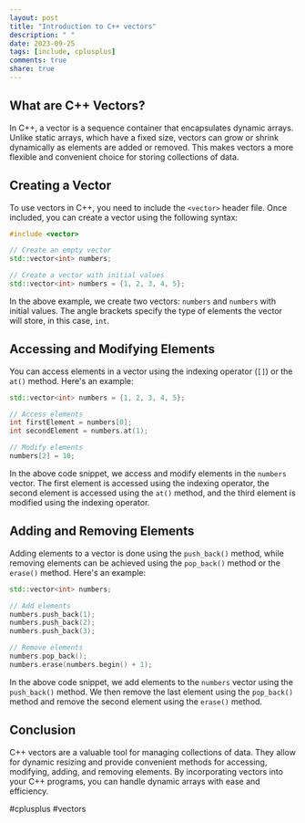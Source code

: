 ```yaml
---
layout: post
title: "Introduction to C++ vectors"
description: " "
date: 2023-09-25
tags: [include, cplusplus]
comments: true
share: true
---
```


## What are C++ Vectors?

In C++, a vector is a sequence container that encapsulates dynamic arrays. Unlike static arrays, which have a fixed size, vectors can grow or shrink dynamically as elements are added or removed. This makes vectors a more flexible and convenient choice for storing collections of data.

## Creating a Vector

To use vectors in C++, you need to include the `<vector>` header file. Once included, you can create a vector using the following syntax:

```cpp
#include <vector>

// Create an empty vector
std::vector<int> numbers;

// Create a vector with initial values
std::vector<int> numbers = {1, 2, 3, 4, 5};
```

In the above example, we create two vectors: `numbers` and `numbers` with initial values. The angle brackets specify the type of elements the vector will store, in this case, `int`.

## Accessing and Modifying Elements

You can access elements in a vector using the indexing operator (`[]`) or the `at()` method. Here's an example:

```cpp
std::vector<int> numbers = {1, 2, 3, 4, 5};

// Access elements
int firstElement = numbers[0];
int secondElement = numbers.at(1);

// Modify elements
numbers[2] = 10;
```

In the above code snippet, we access and modify elements in the `numbers` vector. The first element is accessed using the indexing operator, the second element is accessed using the `at()` method, and the third element is modified using the indexing operator.

## Adding and Removing Elements

Adding elements to a vector is done using the `push_back()` method, while removing elements can be achieved using the `pop_back()` method or the `erase()` method. Here's an example:

```cpp
std::vector<int> numbers;

// Add elements
numbers.push_back(1);
numbers.push_back(2);
numbers.push_back(3);

// Remove elements
numbers.pop_back();
numbers.erase(numbers.begin() + 1);
```

In the above code snippet, we add elements to the `numbers` vector using the `push_back()` method. We then remove the last element using the `pop_back()` method and remove the second element using the `erase()` method.

## Conclusion

C++ vectors are a valuable tool for managing collections of data. They allow for dynamic resizing and provide convenient methods for accessing, modifying, adding, and removing elements. By incorporating vectors into your C++ programs, you can handle dynamic arrays with ease and efficiency.

#cplusplus #vectors
